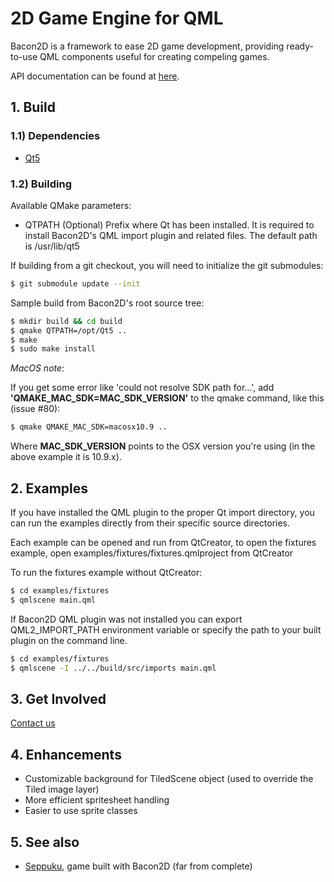 # 2D Game Engine for QML

Bacon2D is a framework to ease 2D game development, providing ready-to-use QML 
components useful for creating compeling games.

API documentation can be found at [here](http://bacon2d.com/docs).

## 1. Build

### 1.1) Dependencies

* [Qt5](https://qt.gitorious.org/qt/qt5)

### 1.2) Building

Available QMake parameters:

* QTPATH (Optional)
	Prefix where Qt has been installed. It is required to install
	Bacon2D's QML import plugin and related files.
	The default path is /usr/lib/qt5


If building from a git checkout, you will need to initialize the git submodules:
 ```sh
$ git submodule update --init
```
Sample build from Bacon2D's root source tree:
 ```sh
$ mkdir build && cd build
$ qmake QTPATH=/opt/Qt5 ..
$ make
$ sudo make install
```

*MacOS note*:

If you get some error like 'could not resolve SDK path for...', add 
**'QMAKE_MAC_SDK=MAC_SDK_VERSION'** to the qmake command, like this (issue #80):
 ```sh
$ qmake QMAKE_MAC_SDK=macosx10.9 ..
```
Where **MAC_SDK_VERSION** points to the OSX version you're using (in the above 
example it is 10.9.x).

## 2. Examples

If you have installed the QML plugin to the proper Qt import directory,
you can run the examples directly from their specific source directories.

Each example can be opened and run from QtCreator, to open the fixtures 
example, open examples/fixtures/fixtures.qmlproject from QtCreator

To run the fixtures example without QtCreator:
 ```sh
$ cd examples/fixtures
$ qmlscene main.qml
```
If Bacon2D QML plugin was not installed you can export QML2_IMPORT_PATH 
environment variable or specify the path to your built plugin on 
the command line.
 ```sh
$ cd examples/fixtures
$ qmlscene -I ../../build/src/imports main.qml
```

## 3. Get Involved

[Contact us](http://bacon2d.com/contact.html)

## 4. Enhancements

* Customizable background for TiledScene object (used to override the Tiled image layer)
* More efficient spritesheet handling
* Easier to use sprite classes

## 5. See also
* [Seppuku](https://github.com/obeezzy/Bacon2D), game built with Bacon2D (far from complete)
